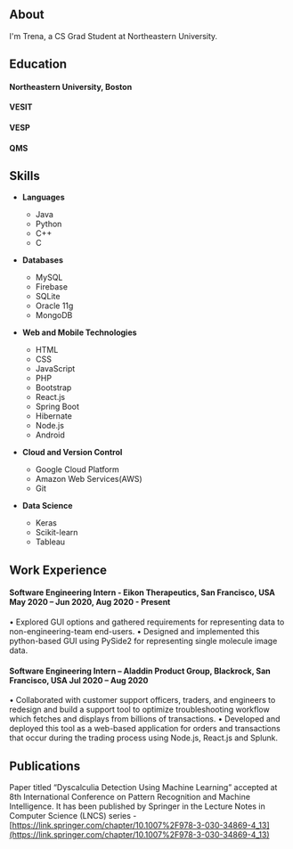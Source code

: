 ## About

I'm Trena, a CS Grad Student at Northeastern University.


## Education

#### Northeastern University, Boston 


#### VESIT


#### VESP


#### QMS



## Skills

- **Languages**
  - Java
  - Python
  - C++
  - C
  
- **Databases**
  - MySQL
  - Firebase
  - SQLite
  - Oracle 11g
  - MongoDB
  
- **Web and Mobile Technologies**
  - HTML
  - CSS
  - JavaScript
  - PHP
  - Bootstrap
  - React.js
  - Spring Boot
  - Hibernate
  - Node.js
  - Android

- **Cloud and Version Control**
  - Google Cloud Platform
  - Amazon Web Services(AWS)
  - Git
  
- **Data Science**
  - Keras
  - Scikit-learn
  - Tableau  


## Work Experience

#### Software Engineering Intern - Eikon Therapeutics, San Francisco, USA                                                                 May 2020 – Jun 2020, Aug 2020 - Present
•	Explored GUI options and gathered requirements for representing data to non-engineering-team end-users.
•	Designed and implemented this python-based GUI using PySide2 for representing single molecule image data.

#### Software Engineering Intern – Aladdin Product Group, Blackrock, San Francisco, USA                                                                       Jul 2020 – Aug 2020
•	Collaborated with customer support officers, traders, and engineers to redesign and build a support tool to optimize troubleshooting workflow which fetches and displays from billions of transactions.
•	Developed and deployed this tool as a web-based application for orders and transactions that occur during the trading process using Node.js, React.js and Splunk. 


## Publications

Paper titled “Dyscalculia Detection Using Machine Learning” accepted at 8th International Conference on Pattern Recognition and
Machine Intelligence. It has been published by Springer in the Lecture Notes in Computer Science (LNCS) series -
[https://link.springer.com/chapter/10.1007%2F978-3-030-34869-4_13](https://link.springer.com/chapter/10.1007%2F978-3-030-34869-4_13)

